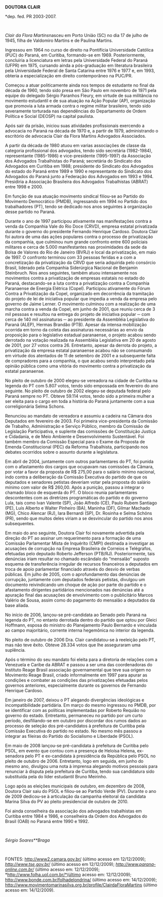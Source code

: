 **DOUTORA CLAIR**

\*dep. fed. PR 2003-2007.

 

*Clair da Flora Martins*nasceu em Porto União (SC) no dia 17 de julho de
1945, filha de Valdomiro Martins e de Paulina Martins.

Ingressou em 1964 no curso de direito na Pontifícia Universidade
Católica (PUC) do Paraná, em Curitiba, formando-se em 1969.
Posteriormente, concluiria a licenciatura em letras pela Universidade
Federal do Paraná (UFPR) em 1975, cursando ainda a pós-graduação em
literatura brasileira pela Universidade Federal de Santa Catarina entre
1976 e 1977 e, em 1993, obteria a especialização em direito
contemporâneo na PUC/PR.

Começou a atuar politicamente ainda nos tempos de estudante no final da
década de 1960, tendo sido presa em São Paulo em novembro de 1971 pela
equipe do delegado Sérgio Paranhos Fleury, em virtude de sua militância
no movimento estudantil e de sua atuação na Ação Popular (AP),
organização que promovia a luta armada contra o regime militar
brasileiro, tendo sido severamente torturada nas dependências do
Departamento de Ordem Política e Social (DEOSP) na capital paulista.

Após sair da prisão, iniciou suas atividades profissionais exercendo a
advocacia no Paraná na década de 1970 e, a partir de 1979, administrando
o escritório de advocacia Clair da Flora Martins Advogados Associados.

A partir da década de 1980 atuou em varias associações de classe da
categoria profissional dos advogados, tendo sido secretária (1982-1984),
representante (1985-1986) e vice-presidente (1995-1997) da Associação
dos Advogados Trabalhistas do Paraná; secretária do Sindicato dos
Advogados em Curitiba em 1988; presidente do Sindicato dos Advogados do
estado do Paraná entre 1989 e 1990 e representante do Sindicato dos
Advogados do Paraná junto a Federação dos Advogados em 1993 e 1994.
Presidiria a Associação Brasileira dos Advogados Trabalhistas (ABRAT)
entre 1998 e 2000.

Em função de sua atuação movimento sindical filiou-se ao Partido do
Movimento Democrático (PMDB), ingressando em 1994 no Partido dos
trabalhadores (PT), tendo se dedicado nos anos seguintes à organização
desse partido no Paraná.

Durante o ano de 1997 participou ativamente nas manifestações contra a
venda da Companhia Vale do Rio Doce (CRVD), empresa estatal privatizada
durante o governo do presidente Fernando Henrique Cardoso. Doutora Clair
foi autora de uma das ações populares contra o processo de privatização
da companhia, que culminou num grande confronto entre 600 policiais
militares e cerca de 5.000 manifestantes nas proximidades da sede da
Bolsa de Valores do Rio de Janeiro (BVRJ) e local da privatização, em
maio de 1997. O confronto terminou com 33 pessoas feridas e a com a
concretização da privatização da CRVD que seria adquirida pelo consórcio
Brasil, liderado pela Companhia Siderúrgica Nacional de Benjamin
Steinbruch. Nos anos seguintes, também atuou intensamente nos movimentos
contra a privatização de empresas estatais no estado do Paraná,
destacando-se a luta contra a privatização contra a Companhia Paranaense
de Energia Elétrica (Copel). Participou ativamente do Fórum Contra a
Privatização da Copel, organizado em decorrência da tramitação do
projeto de lei de iniciativa popular que impedia a venda da empresa pelo
governo de Jaime Lerner. O movimento culminou com a realização de uma
marcha contra a venda da Copel, em junho de 2001, que reuniu cerca de 3
mil pessoas e resultou na entrega do projeto de iniciativa popular ─ com
cerca de 140 mil assinaturas ─ ao presidente da Assembléia Legislativa
do Paraná (ALEP), Hermas Brandão (PTB). Apesar da intensa mobilização
ocorrida em torno da coleta das assinaturas necessárias ao envio da
proposição para o legislativo estadual paranaense, o projeto acabou
sendo derrotado na votação realizada na Assembléia Legislativa em 20 de
agosto de 2001, por 27 votos contra 26. Entretanto, apesar da derrota do
projeto, a privatização da empresa estatal paranaense acabou não se
consumando em virtude dos atentados de 11 de setembro de 2001 e a
subsequente falta de compradores para a companhia, o que acabou sendo
interpretado pela opinião pública como uma vitória do movimento contra a
privatização da estatal paranaense.

No pleito de outubro de 2000 elegeu-se vereadora na cidade de Curitiba
na legenda do PT com 5.807 votos, tendo sido empossada em fevereiro do
ano seguinte. No pleito de outubro de 2002 elegeu-se deputada federal
pelo Paraná sempre no PT. Obteve 59.114 votos, tendo sido a primeira
mulher a ser eleita para o cargo em toda a história do Paraná juntamente
com a sua correligionária Selma Schons.

Renunciou ao mandato de vereadora e assumiu a cadeira na Câmara dos
Deputados em fevereiro de 2003. Foi primeira vice-presidenta da Comissão
de Trabalho, Administração e Serviço Público, membro da Comissão de
Legislação Participativa, e suplente das comissões de Constituição
Justiça e Cidadania, e de Meio Ambiente e Desenvolvimento Sustentável.
Foi também membro da Comissão Especial para o Exame da Proposta de
Emenda Constitucional (PEC) da Reforma Trabalhista, participando nos
debates ocorridos sobre o assunto durante a legislatura.

Em abril de 2004, juntamente com outros parlamentares do PT, foi punida
com o afastamento dos cargos que ocupavam nas comissões da Câmara, por
votar a favor da proposta de R\$ 275,00 para o salário mínimo nacional,
indo contra a deliberação da Comissão Executiva do partido de que os
deputados e senadores petistas deveriam votar pela proposta do salário
mínimo com valor de R\$ 260,00. Após a punição, passou a integrar o
chamado bloco de esquerda do PT. O bloco reunia parlamentares
descontentes com as diretrizes programáticas do partido e do governo
Lula, tais como Ivan Valente (SP), João Alfredo (CE), Paulo Rubem
Santiago (PE), Luís Alberto e Walter Pinheiro (BA), Maninha (DF), Gilmar
Machado (MG), Chico Alencar (RJ), Iara Bernardi (SP), Dr. Rosinha e
Selma Schöns (PR), sendo que muitos deles viriam a se desvincular do
partido nos anos subsequentes.

Em maio do ano seguinte, Doutora Clair foi novamente advertida pela
direção do PT ao assinar um requerimento para a formação de uma Comissão
Parlamentar Mista de Inquérito (CMPI) destinada a investigar as
acusações de corrupção na Empresa Brasileira de Correios e Telégrafos,
efetuadas pelo deputado Roberto Jefferson (PTB/RJ). Posteriormente, tais
denúncias iriam resultar no chamado escândalo do “mensalão” suposto
esquema de transferência irregular de recursos financeiros a deputados
em troca de apoio parlamentar financiado através do desvio de verbas
públicas. Em julho de 2005, com o aprofundamento das denúncias de
corrupção, juntamente com deputados federais petistas, divulgou um
documento reivindicando um choque de ação por parte do partido e o
afastamento dirigentes partidários mencionados nas denúncias até a
apuração final das acusações de envolvimento com o publicitário Marcos
Valério de Sousa, assim como do pagamento do mensalão a deputados da
base aliada.

No início de 2006, lançou-se pré-candidata ao Senado pelo Paraná na
legenda do PT, no entanto derrotada dentro do partido que optou por
Gleici Hoffmann, esposa do ministro do Planejamento Paulo Bernardo e
vinculada ao campo majoritário, corrente interna hegemônica no interior
da legenda.

No pleito de outubro de 2006 Dra. Clair candidatou-se à reeleição pelo
PT, mas não teve êxito. Obteve 28.334 votos que lhe asseguraram uma
suplência.

Após o término do seu mandato foi eleita para a diretoria de relações
com a Venezuela e Caribe da ABRAT e passou a ser uma das coordenadoras
do Instituto Reage Brasil associação governamental que teve sua origem
no Movimento Reage Brasil, criado informalmente em 1997 para apurar as
condições e combater as condições das privatizações efetuadas pelos
governos anteriores, especialmente durante os governos de Fernando
Henrique Cardoso.

Em janeiro de 2007, deixou o PT alegando divergências ideológicas e
incompatibilidade partidária. Em março do mesmo ingressou no PMDB, por
se identificar com as políticas implementadas por Roberto Requião no
governo do estado. Entretanto, permaneceu no partido por um curto
período, desfiliando-se em outubro por discordar dos rumos dados ao
processo de seleção dos pré-candidatos à prefeitura de Curitiba pela
Comissão Executiva do partido no estado. No mesmo mês passou a integrar
as fileiras do Partido do Socialismo e Liberdade (PSOL).

Em maio de 2008 lançou-se pré-candidata à prefeitura de Curitiba pelo
PSOL, em evento que contou com a presença de Heloísa Helena, ex-senadora
pelo PT e ex-candidata à presidência da República pelo PSOL no pleito de
outubro de 2006. Entretanto, logo em seguida, em junho do mesmo ano,
divulgou uma nota à imprensa alegando motivos pessoais para renunciar à
disputa pela prefeitura de Curitiba, tendo sua candidatura sido
substituída pela do líder estudantil Bruno Meirinho.           

Logo após as eleições municipais de outubro, em dezembro de 2008,
Doutora Clair saiu do PSOL e filiou-se ao Partido Verde (PV). Durante o
ano de 2009 dedicou-se à articulação da campanha eleitoral da candidata
Marina Silva do PV ao pleito presidencial de outubro de 2010.

Foi ainda conselheira da associação dos advogados trabalhistas em
Curitiba entre 1984 e 1986, e conselheira da Ordem dos Advogados do
Brasil (OAB) no Paraná entre 1990 e 1992.

 

*Sérgio Soares**Braga*

 

FONTES: http://www2.camara.gov.br/ (último acesso em 12/12/2009);
*http://www.tse.gov.br/* (último acesso em 12/12/2009);
*http://www.parana-online.com.br/* (último acesso em: 12/12/2009);
*http://www.folha.uol.com.br/*(último acesso em: 12/12/2009);
http://www.bonde.com.br/folhadelondrina/ (último acesso em: 14/12/2009);
http://www.movimentomarinasilva.org.br/profile/ClairdaFloraMartins
(último acesso em: 14/12/2009).

 

 

 

 
